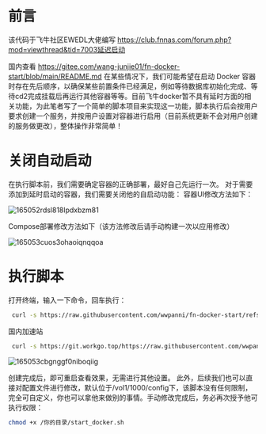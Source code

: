 # 前言
  该代码于飞牛社区EWEDL大佬编写 https://club.fnnas.com/forum.php?mod=viewthread&tid=7003延迟启动
  
  国内查看 https://gitee.com/wang-junjie01/fn-docker-start/blob/main/README.md
  在某些情况下，我们可能希望在启动 Docker 容器时存在先后顺序，以确保某些前置条件已经满足，例如等待数据库初始化完成、等待cd2完成挂载后再运行其他容器等等。目前飞牛docker暂不具有延时方面的相关功能，为此笔者写了一个简单的脚本项目来实现这一功能，脚本执行后会按用户要求创建一个服务，并按用户设置对容器进行启用（目前系统更新不会对用户创建的服务做更改），整体操作非常简单！
# 关闭自动启动
在执行脚本前，我们需要确定容器的正确部署，最好自己先运行一次。
对于需要添加到延时启动的容器，我们需要关闭他的自启动功能：
容器UI修改方法如下：

![165052rdsl818lpdxbzm81](https://github.com/user-attachments/assets/a26644f5-89a5-4ed1-9733-b864b0c02440)


Compose部署修改方法如下（该方法修改后请手动构建一次以应用修改）

![165053cuos3ohaoiqnqqoa](https://github.com/user-attachments/assets/4b8ddf23-9b01-46dd-8156-dc2400144121)

# 执行脚本
打开终端，输入一下命令，回车执行：

```bash
 curl -s https://raw.githubusercontent.com/wwpanni/fn-docker-start/refs/heads/main/fndocker.sh -o /tmp/fndocker.sh && sudo bash /tmp/fndocker.sh && rm /tmp/fndocker.sh
```

国内加速站
```bash
 curl -s https://git.workgo.top/https://raw.githubusercontent.com/wwpanni/fn-docker-start/refs/heads/main/fndocker.sh -o /tmp/fndocker.sh && sudo bash /tmp/fndocker.sh && rm /tmp/fndocker.sh
```

![165053cbgnggf0niboqiig](https://github.com/user-attachments/assets/fa728bbc-cbfb-4da4-b939-227403b98229)

创建完成后，即可重启查看效果，无需进行其他设置。
此外，后续我们也可以直接对配置文件进行修改，默认位于/vol1/1000/config下，该脚本没有任何限制，完全可自定义，你也可以拿他来做别的事情。手动修改完成后，务必再次授予他可执行权限：

```bash
chmod +x /你的目录/start_docker.sh
```
